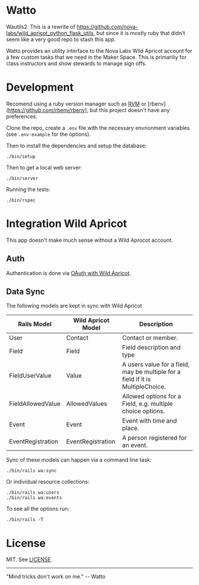 # Watto


Wautils2. This is a rewrite of https://github.com/nova-labs/wild_apricot_python_flask_utils, but since it is mostly ruby that didn't seem like a very good repo to stash this app.

Watto provides an utility interface to the Nova Labs Wild Apricot account for a few custom tasks that we need in the Maker Space. This is primariliy for class instructors and show stewards to manage sign offs.

# Development

Recomend using a ruby version manager such as [RVM](https://rvm.io/) or [rbenv](https://github.com/rbenv/rbenv], but this project doesn't have any preferences.

Clone the repo, create a `.env` file with the necessary envrionment variables (see `.env-example` for the options).

Then to install the dependencies and setup the database:

```
./bin/setup
```

Then to get a local web server:

```
./bin/server
```

Running the tests:

```
./bin/rspec
```

# Integration Wild Apricot

This app doesn't make much sense without a Wild Aprocot account.

## Auth

Authentication is done via [OAuth with Wild Apricot](https://gethelp.wildapricot.com/en/articles/200-single-sign-on-service).

## Data Sync

The following models are kept in sync with Wild Apricot

| Rails Model           | Wild Apricot Model | Description                                                                     |
| --------------------- | ------------------ | ------------------------------------------------------------------------------- |
| User                  | Contact            | Contact or member.                                                              |
| Field                 | Field              | Field description and type                                                      |
| FieldUserValue        | Value              | A users value for a field, may be multiple for a field if it is MultipleChoice. |
| FieldAllowedValue     | AllowedValues      | Allowed options for a Field, e.g. multiple choice options.                      |
| Event                 | Event              | Event with time and place.                                                      |
| EventRegistration     | EventRegistration  | A person registered for an event.                                               |

Sync of these models can happen via a command line task:

```
./bin/rails wa:sync
```

Or individual resource collections:

```
./bin/rails wa:users
./bin/rails wa:events
```

To see all the options run:

```
./bin/rails -T
```


# License

MIT. See [LICENSE](LICENSE).

-----

"Mind tricks don't work on me." -- Watto

